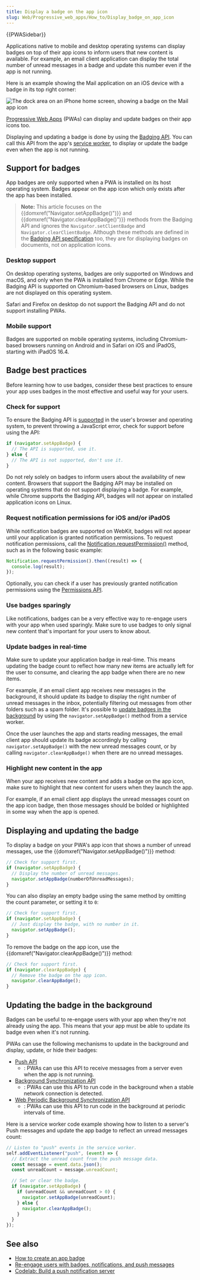 ```yaml
---
title: Display a badge on the app icon
slug: Web/Progressive_web_apps/How_to/Display_badge_on_app_icon
---
```


{{PWASidebar}}

Applications native to mobile and desktop operating systems can display badges on top of their app icons to inform users that new content is available. For example, an email client application can display the total number of unread messages in a badge and update this number even if the app is not running.

Here is an example showing the Mail application on an iOS device with a badge in its top right corner:

![The dock area on an iPhone home screen, showing a badge on the Mail app icon](./mail-badge-ios.png)

[Progressive Web Apps](/en-US/docs/Web/Progressive_web_apps) (PWAs) can display and update badges on their app icons too.

Displaying and updating a badge is done by using the [Badging API](/en-US/docs/Web/API/Badging_API). You can call this API from the app's [service worker](/en-US/docs/Web/API/Service_Worker_API/Using_Service_Workers), to display or update the badge even when the app is not running.

## Support for badges

App badges are only supported when a PWA is installed on its host operating system. Badges appear on the app icon which only exists after the app has been installed.

> **Note:** This article focuses on the {{domxref("Navigator.setAppBadge()")}} and {{domxref("Navigator.clearAppBadge()")}} methods from the Badging API and ignores the `Navigator.setClientBadge` and `Navigator.clearClientBadge`. Although these methods are defined in the [Badging API specification](https://w3c.github.io/badging/) too, they are for displaying badges on documents, not on application icons.

### Desktop support

On desktop operating systems, badges are only supported on Windows and macOS, and only when the PWA is installed from Chrome or Edge. While the Badging API is supported on Chromium-based browsers on Linux, badges are not displayed on this operating system.

Safari and Firefox on desktop do not support the Badging API and do not support installing PWAs.

### Mobile support

Badges are supported on mobile operating systems, including Chromium-based browsers running on Android and in Safari on iOS and iPadOS, starting with iPadOS 16.4.

## Badge best practices

Before learning how to use badges, consider these best practices to ensure your app uses badges in the most effective and useful way for your users.

### Check for support

To ensure the Badging API is [supported](#support-for-badges) in the user's browser and operating system, to prevent throwing a JavaScript error, check for support before using the API:

```javascript
if (navigator.setAppBadge) {
  // The API is supported, use it.
} else {
  // The API is not supported, don't use it.
}
```

Do not rely solely on badges to inform users about the availability of new content. Browsers that support the Badging API may be installed on operating systems that do not support displaying a badge. For example, while Chrome supports the Badging API, badges will not appear on installed application icons on Linux.

### Request notification permissions for iOS and/or iPadOS

While notification badges are supported on WebKit, badges will not appear until your application is granted notification permissions. To request notification permissions, call the [Notification.requestPermission()](https://developer.mozilla.org/en-US/docs/Web/API/Notifications_API/Using_the_Notifications_API#getting_permission) method, such as in the following basic example:

```js
Notification.requestPermission().then((result) => {
  console.log(result);
});

```
Optionally, you can check if a user has previously granted notification permissions using the [Permissions API](https://developer.mozilla.org/en-US/docs/Web/API/Permissions_API).

### Use badges sparingly

Like notifications, badges can be a very effective way to re-engage users with your app when used sparingly. Make sure to use badges to only signal new content that's important for your users to know about.

### Update badges in real-time

Make sure to update your application badge in real-time. This means updating the badge count to reflect how many new items are actually left for the user to consume, and clearing the app badge when there are no new items.

For example, if an email client app receives new messages in the background, it should update its badge to display the right number of unread messages in the inbox, potentially filtering out messages from other folders such as a spam folder. It's possible to [update badges in the background](#updating-the-badge-in-the-background) by using the `navigator.setAppBadge()` method from a service worker.

Once the user launches the app and starts reading messages, the email client app should update its badge accordingly by calling `navigator.setAppBadge()` with the new unread messages count, or by calling `navigator.clearAppBadge()` when there are no unread messages.

### Highlight new content in the app

When your app receives new content and adds a badge on the app icon, make sure to highlight that new content for users when they launch the app.

For example, if an email client app displays the unread messages count on the app icon badge, then those messages should be bolded or highlighted in some way when the app is opened.

## Displaying and updating the badge

To display a badge on your PWA's app icon that shows a number of unread messages, use the {{domxref("Navigator.setAppBadge()")}} method:

```javascript
// Check for support first.
if (navigator.setAppBadge) {
  // Display the number of unread messages.
  navigator.setAppBadge(numberOfUnreadMessages);
}
```

You can also display an empty badge using the same method by omitting the count parameter, or setting it to `0`:

```javascript
// Check for support first.
if (navigator.setAppBadge) {
  // Just display the badge, with no number in it.
  navigator.setAppBadge();
}
```

To remove the badge on the app icon, use the {{domxref("Navigator.clearAppBadge()")}} method:

```javascript
// Check for support first.
if (navigator.clearAppBadge) {
  // Remove the badge on the app icon.
  navigator.clearAppBadge();
}
```

## Updating the badge in the background

Badges can be useful to re-engage users with your app when they're not already using the app. This means that your app must be able to update its badge even when it's not running.

PWAs can use the following mechanisms to update in the background and display, update, or hide their badges:

- [Push API](/en-US/docs/Web/API/Push_API)
  - : PWAs can use this API to receive messages from a server even when the app is not running.
- [Background Synchronization API](/en-US/docs/Web/API/Background_Synchronization_API)
  - : PWAs can use this API to run code in the background when a stable network connection is detected.
- [Web Periodic Background Synchronization API](/en-US/docs/Web/API/Web_Periodic_Background_Synchronization_API)
  - : PWAs can use this API to run code in the background at periodic intervals of time.

Here is a service worker code example showing how to listen to a server's Push messages and update the app badge to reflect an unread messages count:

```javascript
// Listen to "push" events in the service worker.
self.addEventListener("push", (event) => {
  // Extract the unread count from the push message data.
  const message = event.data.json();
  const unreadCount = message.unreadCount;

  // Set or clear the badge.
  if (navigator.setAppBadge) {
    if (unreadCount && unreadCount > 0) {
      navigator.setAppBadge(unreadCount);
    } else {
      navigator.clearAppBadge();
    }
  }
});
```

## See also

- [How to create an app badge](https://web.dev/patterns/advanced-apps/badges/)
- [Re-engage users with badges, notifications, and push messages](https://learn.microsoft.com/microsoft-edge/progressive-web-apps-chromium/how-to/notifications-badges)
- [Codelab: Build a push notification server](https://web.dev/push-notifications-server-codelab/)
